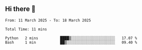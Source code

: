 ## Hi there 👋

<!--
**thethepai/thethepai** is a ✨ _special_ ✨ repository because its `README.md` (this file) appears on your GitHub profile.

Here are some ideas to get you started:

- 🔭 I’m currently working on ...
- 🌱 I’m currently learning ...
- 👯 I’m looking to collaborate on ...
- 🤔 I’m looking for help with ...
- 💬 Ask me about ...
- 📫 How to reach me: ...
- 😄 Pronouns: ...
- ⚡ Fun fact: ...
-->

<!--START_SECTION:waka-->

```txt
From: 11 March 2025 - To: 18 March 2025

Total Time: 11 mins

Python   2 mins          ████▒░░░░░░░░░░░░░░░░░░░░   17.07 %
Bash     1 min           ██▒░░░░░░░░░░░░░░░░░░░░░░   09.40 %
```

<!--END_SECTION:waka-->
